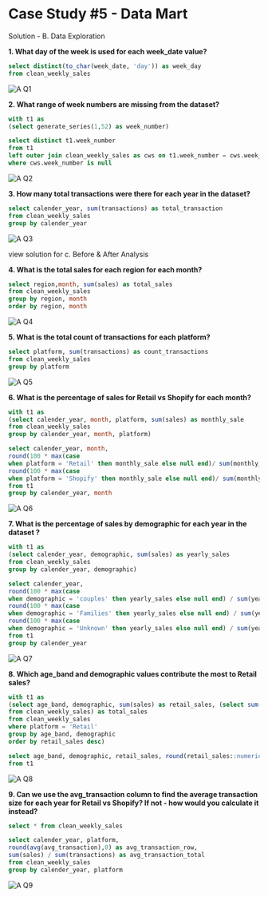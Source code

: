  # Case Study #5 - Data Mart
 
 Solution - B. Data Exploration
 
 **1. What day of the week is used for each week_date value?**
 
 ```` sql
 select distinct(to_char(week_date, 'day')) as week_day
from clean_weekly_sales
````
![A Q1](https://user-images.githubusercontent.com/98659820/159183975-16746074-c33d-44c7-bcef-c5656a0df9a2.PNG)

**2. What range of week numbers are missing from the dataset?**

```` sql
with t1 as 
(select generate_series(1,52) as week_number)

select distinct t1.week_number
from t1 
left outer join clean_weekly_sales as cws on t1.week_number = cws.week_number
where cws.week_number is null
````
![A Q2](https://user-images.githubusercontent.com/98659820/159184202-20c4987e-ad8d-4101-b46b-e94ec0d9b4b9.PNG)


**3. How many total transactions were there for each year in the dataset?**

```` sql
select calender_year, sum(transactions) as total_transaction
from clean_weekly_sales
group by calender_year
````
![A Q3](https://user-images.githubusercontent.com/98659820/159184214-f649a9fb-6e3c-45a3-bac7-9abc8dba1da9.PNG)

view solution for c. Before & After Analysis


**4. What is the total sales for each region for each month?**

```` sql
select region,month, sum(sales) as total_sales
from clean_weekly_sales
group by region, month
order by region, month
````
![A Q4](https://user-images.githubusercontent.com/98659820/159184217-2c513268-5ba3-4c2f-9c66-16bf545cf981.PNG)


**5. What is the total count of transactions for each platform?**

```` sql
select platform, sum(transactions) as count_transactions
from clean_weekly_sales
group by platform
````
![A Q5](https://user-images.githubusercontent.com/98659820/159184227-571696d5-296d-4485-b969-7728f1a30dd9.PNG)


**6. What is the percentage of sales for Retail vs Shopify for each month?**

```` sql
with t1 as 
(select calender_year, month, platform, sum(sales) as monthly_sale
from clean_weekly_sales
group by calender_year, month, platform)

select calender_year, month, 
round(100 * max(case 
when platform = 'Retail' then monthly_sale else null end)/ sum(monthly_sale),2) as retail_perct,
round(100 * max(case 
when platform = 'Shopify' then monthly_sale else null end)/ sum(monthly_sale),2) as Shopify_perct
from t1
group by calender_year, month
````
![A Q6](https://user-images.githubusercontent.com/98659820/159184235-e263c50b-162b-45ab-a90d-86ae2c5178c8.PNG)


**7. What is the percentage of sales by demographic for each year in the dataset ?**

```` sql
with t1 as 
(select calender_year, demographic, sum(sales) as yearly_sales
from clean_weekly_sales
group by calender_year, demographic)

select calender_year, 
round(100 * max(case 
when demographic = 'couples' then yearly_sales else null end) / sum(yearly_sales), 2) as couple_percentage,
round(100 * max(case 
when demographic = 'Families' then yearly_sales else null end) / sum(yearly_sales), 2) as couple_percentage,
round(100 * max(case 
when demographic = 'Unknown' then yearly_sales else null end) / sum(yearly_sales), 2) as couple_percentage
from t1
group by calender_year
````
![A Q7](https://user-images.githubusercontent.com/98659820/159184243-4e724058-db3e-4a68-8e9a-ceed471a2ea5.PNG)


**8. Which age_band and demographic values contribute the most to Retail sales?**

```` sql
with t1 as 
(select age_band, demographic, sum(sales) as retail_sales, (select sum(sales)
from clean_weekly_sales) as total_sales
from clean_weekly_sales
where platform = 'Retail'
group by age_band, demographic
order by retail_sales desc)

select age_band, demographic, retail_sales, round(retail_sales::numeric/total_sales::numeric * 100,2) as perct
from t1
````
![A Q8](https://user-images.githubusercontent.com/98659820/159184249-b4276d49-8eee-416d-8723-ceb5c39accec.PNG)


**9. Can we use the avg_transaction column to find the average transaction size for each year for Retail vs Shopify? If not - how would you calculate it instead?**

```` sql
select * from clean_weekly_sales

select calender_year, platform,
round(avg(avg_transaction),0) as avg_transaction_row,
sum(sales) / sum(transactions) as avg_transaction_total
from clean_weekly_sales
group by calender_year, platform
````
![A Q9](https://user-images.githubusercontent.com/98659820/159184252-103d02a3-d43a-4ebe-b2c0-726b1bd24c50.PNG)


